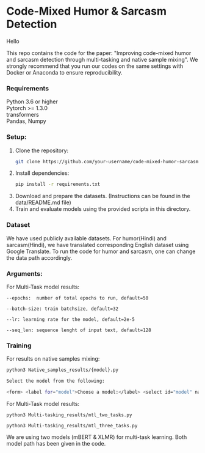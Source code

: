 # Code-Mixed Humor & Sarcasm Detection

Hello

This repo contains the code for the paper: "Improving code-mixed humor and sarcasm detection through multi-tasking
and native sample mixing". We strongly recommend that you run our codes on the same settings with Docker or Anaconda to ensure reproducibility. 

### Requirements

Python 3.6 or higher <br>
Pytorch >= 1.3.0 <br>
transformers  <br>
Pandas, Numpy <br>

### Setup:
1. Clone the repository:
   ```bash
   git clone https://github.com/your-username/code-mixed-humor-sarcasm-detection.git
   ```
2. Install dependencies:
   ```bash
   pip install -r requirements.txt
   ```
3. Download and prepare the datasets. (Instructions can be found in the data/README.md file)
4. Train and evaluate models using the provided scripts in this directory.

### Dataset

We have used publicly  available datasets. For humor(Hindi) and sarcasm(Hindi), we have translated corresponding English dataset using Google Translate. To run the code for humor and sarcasm, one can change the data path accordingly.

### Arguments:

For Multi-Task model results:

```
--epochs:  number of total epochs to run, default=50

--batch-size: train batchsize, default=32

--lr: learning rate for the model, default=2e-5

--seq_len: sequence lenght of input text, default=128
```

### Training
 For results on native samples mixing:

```bash
python3 Native_samples_results/{model}.py

Select the model from the following:

<form> <label for="model">Choose a model:</label> <select id="model" name="model"> <option value="0mBERT_Codemix.py">0mBERT_Codemix.py</option> <option value="0XLMR_Codemix.py">0XLMR_Codemix.py</option> <option value="0NB_Codemix.py">0NB_Codemix.py</option> <option value="0RF_Codemix.py">0RF_Codemix.py</option> <option value="0SVM_Codemix.py">0SVM_Codemix.py</option> <option value="0mBERT_Combined_Cod+eng.py">0mBERT_Combined_(Cod+eng).py</option> <option value="0XLMR_Combined_Cod+eng.py">0XLMR_Combined_(Cod+eng).py</option> <option value="0NB_Combined_Cod+eng.py">0NB_Combined_(Cod+eng).py</option> <option value="0RF_Combined_Cod+eng.py">0RF_Combined_(Cod+eng).py</option> <option value="0SVM_Combined_Cod+eng.py">0SVM_Combined_(Cod+eng).py</option> <option value="0mBERT_Combined_Cod+hind.py">0mBERT_Combined_(Cod+hind).py</option> <option value="0XLMR_Combined_Cod+hind.py">0XLMR_Combined_(Cod+hind).py</option> <option value="0NB_Combined_Cod+hind.py">0NB_Combined_(Cod+hind).py</option> <option value="0RF_Combined_Cod+hind.py">0RF_Combined_(Cod+hind).py</option> <option value="0SVM_Combined_Cod+hind.py">0SVM_Combined_(Cod+hind).py</option> <option value="0mBERT_Combined_Cod+hind+eng.py">0mBERT_Combined_(Cod+hind+eng).py</option> <option value="0XLMR_Combined_Cod+hind+eng.py">0XLMR_Combined_(Cod+hind+eng).py</option> <option value="0NB_Combined_Cod+hind+eng.py">0NB_Combined_(Cod+hind+eng).py</option> <option value="0RF_Combined_Cod+hind+eng.py">0RF_Combined_(Cod+hind+eng).py</option> <option value="0SVM_Combined_Cod+hind+eng.py">0SVM_Combined_(Cod+hind+eng).py</option> </select> </form> 
```

For Multi-Task model results:

```
python3 Multi-tasking_results/mtl_two_tasks.py

python3 Multi-tasking_results/mtl_three_tasks.py
```
We are using two models (mBERT & XLMR) for multi-task learning. Both model path has been given in the code.
